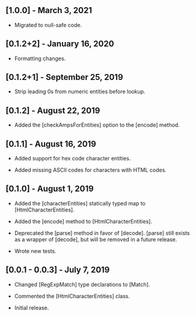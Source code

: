 ## [1.0.0] - March 3, 2021

* Migrated to null-safe code.

## [0.1.2+2] - January 16, 2020

* Formatting changes.

## [0.1.2+1] - September 25, 2019

* Strip leading 0s from numeric entities before lookup.

## [0.1.2] - August 22, 2019

* Added the [checkAmpsForEntities] option to the [encode] method.

## [0.1.1] - August 16, 2019

* Added support for hex code character entities.

* Added missing ASCII codes for characters with HTML codes.

## [0.1.0] - August 1, 2019

* Added the [characterEntities] statically typed map to [HtmlCharacterEntities].

* Added the [encode] method to [HtmlCharacterEntities].

* Deprecated the [parse] method in favor of [decode]. [parse] still exists
as a wrapper of [decode], but will be removed in a future release.

* Wrote new tests.

## [0.0.1 - 0.0.3] - July 7, 2019

* Changed [RegExpMatch] type declarations to [Match].

* Commented the [HtmlCharacterEntities] class.

* Initial release.
